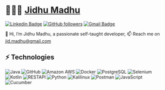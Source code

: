 
# 👨🏻‍💻 [Jidhu Madhu](https://www.linkedin.com/in/jidhum) 

[![Linkedin Badge](https://img.shields.io/badge/-Jidhu%20Madhu-blue?style=social&logo=Linkedin&logoColor=blue&link=https://www.linkedin.com/in/jidhum/)](https://www.linkedin.com/in/jidhum)  [![GitHub followers](https://img.shields.io/github/followers/jidmadhu?label=Follow&style=social)](https://github.com/jidmadhu/?tab=follow) [![Gmail Badge](https://img.shields.io/badge/-jid.madhu-c14438?style=social&logo=Gmail&logoColor=red&link=mailto:jid.madhu@gmail.com)](mailto:jid.madhu@gmail.com)

👋 Hi, I’m Jidhu Madhu, a passionate self-taught developer, 📫 Reach me on jid.madhu@gmail.com

## ⚡ Technologies
![Java](https://img.shields.io/badge/-Java-E34A86?&logo=java) ![GitHub](https://img.shields.io/badge/-GitHub-181717?&logo=github)
![Amazon AWS](https://img.shields.io/badge/Amazon%20AWS-232F3E?&logo=amazon-aws) ![Docker](https://img.shields.io/badge/-Docker-black?e&logo=docker) ![PostgreSQL](https://img.shields.io/badge/-PostgreSQL-336791?&logo=postgresql) ![Selenium](https://img.shields.io/badge/-Selenium-Selenium?&logo=selenium&color=darkgreen) ![Kotlin](https://img.shields.io/badge/-Kotlin-kotlin?&logo=kotlin&color=blueviolet) ![RESTAPI](https://img.shields.io/badge/-RESTAPI-restapi?&logo=restapi&color=darkblue) ![Python](https://img.shields.io/badge/-Python-python?&logo=python&color=black) ![Kalilinux](https://img.shields.io/badge/-Kali%20Linux-kali?&logo=kali-linux&color=0054B8&&logoColor=FFFFFF) ![Postman](https://img.shields.io/badge/-Post%20Man-postman?&logo=postman) ![JavaScript](https://img.shields.io/badge/-JavaScript-javascript?&logo=javascript&color=0054B8&&logoColor=FFFFFF) ![Cucumber](https://img.shields.io/badge/-Cucumber-cucumber?&logo=cucumber&color=FFFFFF)
